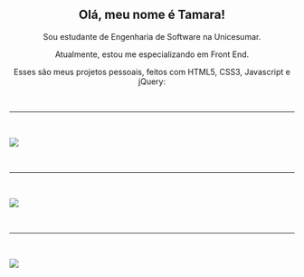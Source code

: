 <div align="center">
  <h2>Olá, meu nome é Tamara!</h2> 
  <p>Sou estudante de Engenharia de Software na Unicesumar.</p> 
  <p>Atualmente, estou me especializando em Front End.</p>
  <p>Esses são meus projetos pessoais, feitos com HTML5, CSS3, Javascript e jQuery:</p>
</div>

<br />

<hr>

<br />

<a href="https://tamarap2.github.io/Batera-Girl/" target="_blank"><img src="https://user-images.githubusercontent.com/87210574/186040723-c0060cb2-b25c-4157-90b3-a0bacb0c76ab.png"></a>

<br />

<hr>

<br />

<a href="https://tamarap2.github.io/Bateria-Online/" target="_blank"><img src="https://user-images.githubusercontent.com/87210574/180038820-d6ab6dac-79a3-49b9-b5bd-a6a183e5f06d.png"></a>

<br />

<hr>

<br />

<a href="https://tamarap2.github.io/Simon-Game/" target="_blank"><img src="https://user-images.githubusercontent.com/87210574/184525891-da9bc6d5-5fb1-4042-a47d-f50e3144c2c1.png"></a>
 
